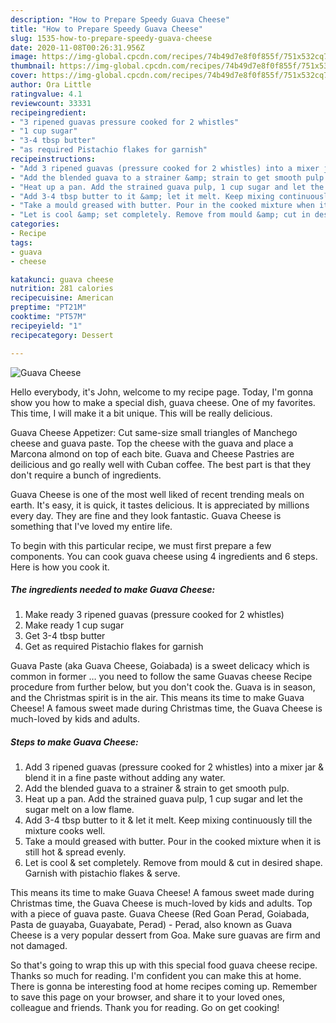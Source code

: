 ```yaml
---
description: "How to Prepare Speedy Guava Cheese"
title: "How to Prepare Speedy Guava Cheese"
slug: 1535-how-to-prepare-speedy-guava-cheese
date: 2020-11-08T00:26:31.956Z
image: https://img-global.cpcdn.com/recipes/74b49d7e8f0f855f/751x532cq70/guava-cheese-recipe-main-photo.jpg
thumbnail: https://img-global.cpcdn.com/recipes/74b49d7e8f0f855f/751x532cq70/guava-cheese-recipe-main-photo.jpg
cover: https://img-global.cpcdn.com/recipes/74b49d7e8f0f855f/751x532cq70/guava-cheese-recipe-main-photo.jpg
author: Ora Little
ratingvalue: 4.1
reviewcount: 33331
recipeingredient:
- "3 ripened guavas pressure cooked for 2 whistles"
- "1 cup sugar"
- "3-4 tbsp butter"
- "as required Pistachio flakes for garnish"
recipeinstructions:
- "Add 3 ripened guavas (pressure cooked for 2 whistles) into a mixer jar &amp; blend it in a fine paste without adding any water."
- "Add the blended guava to a strainer &amp; strain to get smooth pulp."
- "Heat up a pan. Add the strained guava pulp, 1 cup sugar and let the sugar melt on a low flame."
- "Add 3-4 tbsp butter to it &amp; let it melt. Keep mixing continuously till the mixture cooks well."
- "Take a mould greased with butter. Pour in the cooked mixture when it is still hot &amp; spread evenly."
- "Let is cool &amp; set completely. Remove from mould &amp; cut in desired shape. Garnish with pistachio flakes &amp; serve."
categories:
- Recipe
tags:
- guava
- cheese

katakunci: guava cheese 
nutrition: 281 calories
recipecuisine: American
preptime: "PT21M"
cooktime: "PT57M"
recipeyield: "1"
recipecategory: Dessert

---
```



![Guava Cheese](https://img-global.cpcdn.com/recipes/74b49d7e8f0f855f/751x532cq70/guava-cheese-recipe-main-photo.jpg)

Hello everybody, it's John, welcome to my recipe page. Today, I'm gonna show you how to make a special dish, guava cheese. One of my favorites. This time, I will make it a bit unique. This will be really delicious.

Guava Cheese Appetizer: Cut same-size small triangles of Manchego cheese and guava paste. Top the cheese with the guava and place a Marcona almond on top of each bite. Guava and Cheese Pastries are deilicious and go really well with Cuban coffee. The best part is that they don&#39;t require a bunch of ingredients.

Guava Cheese is one of the most well liked of recent trending meals on earth. It's easy, it is quick, it tastes delicious. It is appreciated by millions every day. They are fine and they look fantastic. Guava Cheese is something that I've loved my entire life.


To begin with this particular recipe, we must first prepare a few components. You can cook guava cheese using 4 ingredients and 6 steps. Here is how you cook it.

<!--inarticleads1-->

##### The ingredients needed to make Guava Cheese:

1. Make ready 3 ripened guavas (pressure cooked for 2 whistles)
1. Make ready 1 cup sugar
1. Get 3-4 tbsp butter
1. Get as required Pistachio flakes for garnish


Guava Paste (aka Guava Cheese, Goiabada) is a sweet delicacy which is common in former … you need to follow the same Guavas cheese Recipe procedure from further below, but you don&#39;t cook the. Guava is in season, and the Christmas spirit is in the air. This means its time to make Guava Cheese! A famous sweet made during Christmas time, the Guava Cheese is much-loved by kids and adults. 

<!--inarticleads2-->

##### Steps to make Guava Cheese:

1. Add 3 ripened guavas (pressure cooked for 2 whistles) into a mixer jar &amp; blend it in a fine paste without adding any water.
1. Add the blended guava to a strainer &amp; strain to get smooth pulp.
1. Heat up a pan. Add the strained guava pulp, 1 cup sugar and let the sugar melt on a low flame.
1. Add 3-4 tbsp butter to it &amp; let it melt. Keep mixing continuously till the mixture cooks well.
1. Take a mould greased with butter. Pour in the cooked mixture when it is still hot &amp; spread evenly.
1. Let is cool &amp; set completely. Remove from mould &amp; cut in desired shape. Garnish with pistachio flakes &amp; serve.


This means its time to make Guava Cheese! A famous sweet made during Christmas time, the Guava Cheese is much-loved by kids and adults. Top with a piece of guava paste. Guava Cheese (Red Goan Perad, Goiabada, Pasta de guayaba, Guayabate, Perad) - Perad, also known as Guava Cheese is a very popular dessert from Goa. Make sure guavas are firm and not damaged. 

So that's going to wrap this up with this special food guava cheese recipe. Thanks so much for reading. I'm confident you can make this at home. There is gonna be interesting food at home recipes coming up. Remember to save this page on your browser, and share it to your loved ones, colleague and friends. Thank you for reading. Go on get cooking!
